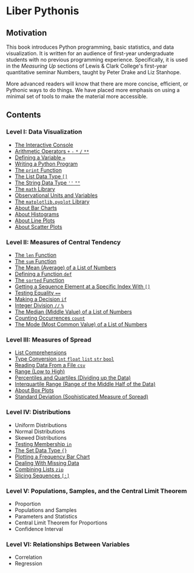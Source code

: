 # Liber Pythonis

## Motivation

This book introduces Python programming, basic statistics, and data visualization. It is written for an audience of
first-year undergraduate students with no previous programming experience. Specifically, it is used in the *Measuring
Up* sections of Lewis & Clark College's first-year quantitative seminar Numbers, taught by Peter Drake and Liz Stanhope.

More advanced readers will know that there are more concise, efficient, or Pythonic ways to do things. We have placed
more emphasis on using a minimal set of tools to make the material more accessible.


## Contents

### Level I: Data Visualization

* [The Interactive Console](level_i/markdown/console.md)
* [Arithmetic Operators `+` `-` `*` `/` `**`](level_i/markdown/arithmetic.md)
* [Defining a Variable `=`](level_i/markdown/variable.md)
* [Writing a Python Program](level_i/markdown/program.md)
* [The `print` Function](level_i/markdown/print.md)
* [The List Data Type `[]`](level_i/markdown/list.md)
* [The String Data Type `''` `""`](level_i/markdown/string.md)
* [The `math` Library](level_i/markdown/math.md)
* [Observational Units and Variables](level_i/markdown/quant_cat.md)
* [The `matplotlib.pyplot` Library](level_i/markdown/matplotlib.pyplot.md)
* [About Bar Charts](level_i/markdown/barchart.md)
* [About Histograms](level_i/markdown/histogram.md)
* [About Line Plots](level_i/markdown/lineplot.md)
* [About Scatter Plots](level_i/markdown/scatterplot.md)
    
### Level II: Measures of Central Tendency

* [The `len` Function](level_ii/markdown/len.md)
* [The `sum` Function](level_ii/markdown/sum.md)
* [The Mean (Average) of a List of Numbers](level_ii/markdown/mean.md)
* [Defining a Function `def`](level_ii/markdown/def.md)
* [The `sorted` Function](level_ii/markdown/sorted.md)
* [Getting a Sequence Element at a Specific Index With `[]`](level_ii/markdown/index.md)
* [Testing Equality `==`](level_ii/markdown/equality.md)
* [Making a Decision `if`](level_ii/markdown/if.md)
* [Integer Division `//` `%`](level_ii/markdown/integer_division.md)
* [The Median (Middle Value) of a List of Numbers](level_ii/markdown/median.md)
* [Counting Occurrences `count`](level_ii/markdown/count.md)
* [The Mode (Most Common Value) of a List of Numbers](level_ii/markdown/mode.md)

### Level III: Measures of Spread

* [List Comprehensions](level_iii/markdown/comprehension.md)
* [Type Conversion `int` `float` `list` `str` `bool`](level_iii/markdown/type_conversion.md)
* [Reading Data From a File `csv`](level_iii/markdown/csv.md)
* [Range (Low to High)](level_iii/markdown/data_range.md)
* [Percentiles and Quartiles (Dividing up the Data)](level_iii/markdown/percentile.md)
* [Interquartile Range (Range of the Middle Half of the Data)](level_iii/markdown/interquartile.md)
* [About Box Plots](level_iii/markdown/box.md)
* [Standard Deviation (Sophisticated Measure of Spread)](level_iii/markdown/standard_deviation.md)

### Level IV: Distributions

* Uniform Distributions
* Normal Distributions
* Skewed Distributions
* [Testing Membership `in`](level_iii/markdown/in.md)
* [The Set Data Type `{}`](level_iii/markdown/set.md)
* [Plotting a Frequency Bar Chart](level_iii/markdown/frequency.md)
* [Dealing With Missing Data](level_iii/markdown/missing.md)
* [Combining Lists `zip`](level_iii/markdown/zip.md)
* [Slicing Sequences `[:]`](level_iii/markdown/slice.md)

### Level V: Populations, Samples, and the Central Limit Theorem

* Proportion
* Populations and Samples
* Parameters and Statistics
* Central Limit Theorem for Proportions
* Confidence Interval

### Level VI: Relationships Between Variables

* Correlation
* Regression

